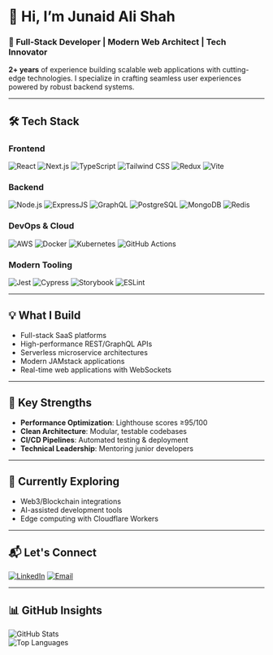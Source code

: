 # 👋 Hi, I’m **Junaid Ali Shah**  
### 🚀 Full-Stack Developer | Modern Web Architect | Tech Innovator  

**2+ years** of experience building scalable web applications with cutting-edge technologies. I specialize in crafting seamless user experiences powered by robust backend systems.  

---

## 🛠️ **Tech Stack**  

### **Frontend**  
![React](https://img.shields.io/badge/-React-61DAFB?logo=react&logoColor=black)
![Next.js](https://img.shields.io/badge/-Next.js-000000?logo=next.js&logoColor=white)
![TypeScript](https://img.shields.io/badge/-TypeScript-3178C6?logo=typescript&logoColor=white)
![Tailwind CSS](https://img.shields.io/badge/-Tailwind%20CSS-38B2AC?logo=tailwind-css&logoColor=white)
![Redux](https://img.shields.io/badge/-Redux-764ABC?logo=redux&logoColor=white)
![Vite](https://img.shields.io/badge/-Vite-646CFF?logo=vite&logoColor=white)

### **Backend**  
![Node.js](https://img.shields.io/badge/-Node.js-339933?logo=node.js&logoColor=white)
![ExpressJS](https://img.shields.io/badge/-ExpressJS-E0234E?logo=nestjs&logoColor=white)
![GraphQL](https://img.shields.io/badge/-GraphQL-E10098?logo=graphql&logoColor=white)
![PostgreSQL](https://img.shields.io/badge/-PostgreSQL-4169E1?logo=postgresql&logoColor=white)
![MongoDB](https://img.shields.io/badge/-MongoDB-47A248?logo=mongodb&logoColor=white)
![Redis](https://img.shields.io/badge/-Redis-DC382D?logo=redis&logoColor=white)

### **DevOps & Cloud**  
![AWS](https://img.shields.io/badge/-AWS-232F3E?logo=amazon-aws&logoColor=white)
![Docker](https://img.shields.io/badge/-Docker-2496ED?logo=docker&logoColor=white)
![Kubernetes](https://img.shields.io/badge/-Kubernetes-326CE5?logo=kubernetes&logoColor=white)
![GitHub Actions](https://img.shields.io/badge/-GitHub%20Actions-2088FF?logo=github-actions&logoColor=white)

### **Modern Tooling**  
![Jest](https://img.shields.io/badge/-Jest-C21325?logo=jest&logoColor=white)
![Cypress](https://img.shields.io/badge/-Cypress-17202C?logo=cypress&logoColor=white)
![Storybook](https://img.shields.io/badge/-Storybook-FF4785?logo=storybook&logoColor=white)
![ESLint](https://img.shields.io/badge/-ESLint-4B32C3?logo=eslint&logoColor=white)

---

## 💡 **What I Build**  
- Full-stack SaaS platforms  
- High-performance REST/GraphQL APIs  
- Serverless microservice architectures  
- Modern JAMstack applications  
- Real-time web applications with WebSockets  

---

## 🌟 **Key Strengths**  
- **Performance Optimization**: Lighthouse scores ≥95/100  
- **Clean Architecture**: Modular, testable codebases  
- **CI/CD Pipelines**: Automated testing & deployment  
- **Technical Leadership**: Mentoring junior developers  

---

## 🔭 **Currently Exploring**  
- Web3/Blockchain integrations  
- AI-assisted development tools  
- Edge computing with Cloudflare Workers  

---

## 📬 **Let's Connect**  
[![LinkedIn](https://img.shields.io/badge/LinkedIn-0A66C2?style=for-the-badge&logo=linkedin&logoColor=white)](https://www.linkedin.com/in/jas-giigli-5a6041274/)
[![Email](https://img.shields.io/badge/Email-D14836?style=for-the-badge&logo=gmail&logoColor=white)](mailto:overview.jjj@gmail.com)

---

## 📊 **GitHub Insights**  
![GitHub Stats](https://github-readme-stats.vercel.app/api?username=jasgigli&show_icons=true&theme=nightowl)  
![Top Languages](https://github-readme-stats.vercel.app/api/top-langs/?username=jasgigli&layout=compact&theme=nightowl&exclude_repo=old-legacy-project)
